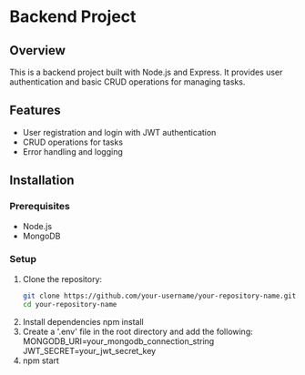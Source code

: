 # Backend Project

## Overview
This is a backend project built with Node.js and Express. It provides user authentication and basic CRUD operations for managing tasks.

## Features
- User registration and login with JWT authentication
- CRUD operations for tasks
- Error handling and logging

## Installation

### Prerequisites
- Node.js
- MongoDB

### Setup
1. Clone the repository:
   ```sh
   git clone https://github.com/your-username/your-repository-name.git
   cd your-repository-name
2. Install dependencies
   npm install
3. Create a '.env' file in the root directory and add the following:
   MONGODB_URI=your_mongodb_connection_string
   JWT_SECRET=your_jwt_secret_key
4. npm start
